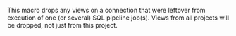 This macro drops any views on a connection that were leftover from execution of one (or several) SQL pipeline job(s). Views from all projects will be dropped, not just from this project.
